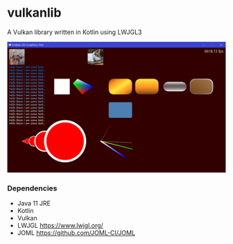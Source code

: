 # vulkanlib

A Vulkan library written in Kotlin using LWJGL3

![Chess](screenshots/shot2.png)

### Dependencies

- Java 11 JRE
- Kotlin
- Vulkan
- LWJGL https://www.lwjgl.org/
- JOML https://github.com/JOML-CI/JOML
